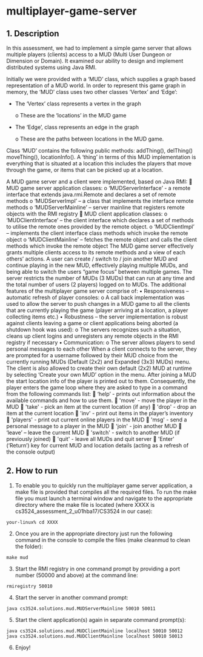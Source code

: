 # multiplayer-game-server

## 1. Description

In this assessment, we had to implement a simple game server that allows multiple players (clients) access to a MUD (Multi User Dungeon or Dimension or Domain). It examined our ability to design and implement distributed systems using Java RMI.

Initially we were provided with a ‘MUD’ class, which supplies a graph based representation of a MUD world. In order to represent this game graph in memory, the ‘MUD’ class uses two other classes ‘Vertex’ and ‘Edge’:

* The ‘Vertex’ class represents a vertex in the graph

  o These are the ‘locations’ in the MUD game
  
* The ‘Edge’, class represents an edge in the graph

  o These are the paths between locations in the MUD game.
  
Class ‘MUD’ contains the following public methods: addThing(), delThing() moveThing(), locationInfo(). A ‘thing’ in terms of this MUD implementation is everything that is situated at a location this includes the players that move through the game, or items that can be picked up at a location.

A MUD game server and a client were implemented, based on Java RMI:
 MUD game server application classes:
o ‘MUDServerInterface’ - a remote interface that extends java.rmi.Remote and declares a set of remote methods
o ‘MUDServerImpl’ – a class that implements the interface remote methods
o ‘MUDServerMainline’ – server mainline that registers remote objects with the RMI registry
 MUD client application classes:
o ‘MUDClientInterface’ – the client interface which declares a set of methods to utilise the remote ones provided by the remote object.
o ‘MUDClientImpl’ – implements the client interface class methods which invoke the remote object
o ‘MUDClientMainline’ – fetches the remote object and calls the client methods which invoke the remote object
The MUD game server effectively grants multiple clients access to its remote methods and a view of each others’ actions.
A user can create / switch to / join another MUD and continue playing in the new MUD, effectively playing multiple MUDs, and being able to switch the users “game focus” between multiple games. The server restricts the number of MUDs (3 MUDs) that can run at any time and the total number of users (2 players) logged on to MUDs.
The additional features of the multiplayer game server comprise of:
• Responsiveness – automatic refresh of player consoles:
o A call back implementation was used to allow the server to push changes in a MUD game to all the clients that are currently playing the game (player arriving at a location, a player collecting items etc.)
• Robustness – the server implementation is robust against clients leaving a game or client applications being aborted (a shutdown hook was used):
o The servers recognizes such a situation, cleans up client logins and unregisters any remote objects in the RMI registry if necessary
• Communication:
o The server allows players to send personal messages to each other
When a client connects to the server, they are prompted for a username followed by their MUD choice from the currently running MUDs (Default (2x2) and Expanded (3x3) MUDs) menu. The client is also allowed to create their own default (2x2) MUD at runtime by selecting ‘Create your own MUD’ option in the menu.
After joining a MUD the start location info of the player is printed out to them. Consequently, the player enters the game loop where they are asked to type in a command from the following commands list:
 ‘help’ - prints out information about the available commands and how to use them.
 'move' - move the player in the MUD
 'take' - pick an item at the current location (if any)
 'drop' - drop an item at the current location
 'inv' - print out items in the player’s inventory
 'players' - print out current online players in the MUD
 'msg' - send a personal message to a player in the MUD
 'join' - join another MUD
 ‘leave’ – leave the current MUD
 'switch' - switch to another MUD (if previously joined)
 'quit' - leave all MUDs and quit server
 'Enter' (‘Return’) key for current MUD and location details (acting as a refresh of the console output)

## 2. How to run

1. To enable you to quickly run the multiplayer game server application, a make file is provided that compiles all the required files. To run the make file you must launch a terminal window and navigate to the appropriate directory where the make file is located (where XXXX is cs3524_assessment_2_u01hba17/CS3524 in our case):

  ```
  your-linux% cd XXXX
  ```

2. Once you are in the appropriate directory just run the following command in the console to compile the files (make cleanmud to clean the folder):

  ```
  make mud
  ```

3. Start the RMI registry in one command prompt by providing a port number (50000 and above) at the command line:

  ```
  rmiregistry 50010
  ```

4. Start the server in another command prompt:

  ```
  java cs3524.solutions.mud.MUDServerMainline 50010 50011
  ```

5. Start the client application(s) again in separate command prompt(s):

  ```
  java cs3524.solutions.mud.MUDClientMainline localhost 50010 50012
  java cs3524.solutions.mud.MUDClientMainline localhost 50010 50013
  ```
  
6. Enjoy!
